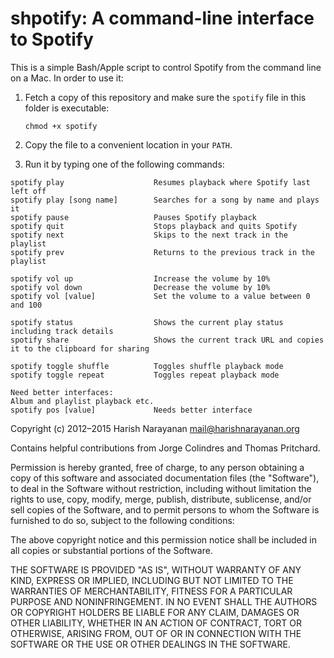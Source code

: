 shpotify: A command-line interface to Spotify
=============================================

This is a simple Bash/Apple script to control Spotify from the command
line on a Mac. In order to use it:

1. Fetch a copy of this repository and make sure the `spotify` file in
   this folder is executable:

       chmod +x spotify

2. Copy the file to a convenient location in your `PATH`.

3. Run it by typing one of the following commands:

````
spotify play                    Resumes playback where Spotify last left off
spotify play [song name]        Searches for a song by name and plays it
spotify pause                   Pauses Spotify playback
spotify quit                    Stops playback and quits Spotify
spotify next                    Skips to the next track in the playlist
spotify prev                    Returns to the previous track in the playlist

spotify vol up                  Increase the volume by 10%
spotify vol down                Decrease the volume by 10%
spotify vol [value]             Set the volume to a value between 0 and 100

spotify status                  Shows the current play status including track details
spotify share                   Shows the current track URL and copies it to the clipboard for sharing

spotify toggle shuffle          Toggles shuffle playback mode
spotify toggle repeat           Toggles repeat playback mode

Need better interfaces:
Album and playlist playback etc.
spotify pos [value]             Needs better interface

````

Copyright (c) 2012–2015 Harish Narayanan <mail@harishnarayanan.org>

Contains helpful contributions from Jorge Colindres and Thomas Pritchard.

Permission is hereby granted, free of charge, to any person obtaining a copy
of this software and associated documentation files (the "Software"), to deal
in the Software without restriction, including without limitation the rights
to use, copy, modify, merge, publish, distribute, sublicense, and/or sell
copies of the Software, and to permit persons to whom the Software is
furnished to do so, subject to the following conditions:

The above copyright notice and this permission notice shall be included in
all copies or substantial portions of the Software.

THE SOFTWARE IS PROVIDED "AS IS", WITHOUT WARRANTY OF ANY KIND, EXPRESS OR
IMPLIED, INCLUDING BUT NOT LIMITED TO THE WARRANTIES OF MERCHANTABILITY,
FITNESS FOR A PARTICULAR PURPOSE AND NONINFRINGEMENT. IN NO EVENT SHALL THE
AUTHORS OR COPYRIGHT HOLDERS BE LIABLE FOR ANY CLAIM, DAMAGES OR OTHER
LIABILITY, WHETHER IN AN ACTION OF CONTRACT, TORT OR OTHERWISE, ARISING FROM,
OUT OF OR IN CONNECTION WITH THE SOFTWARE OR THE USE OR OTHER DEALINGS IN
THE SOFTWARE.
